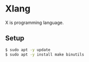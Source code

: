 # Xlang

X is programming language.

## Setup

```bash
$ sudo apt -y update
$ sudo apt -y install make binutils
```
